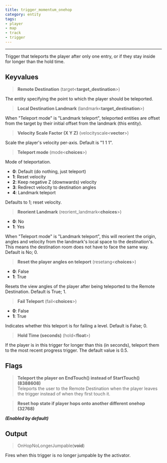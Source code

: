 ```yaml
---
title: trigger_momentum_onehop
category: entity
tags:
- player
- map
- track
- trigger
---
```

----


Trigger that teleports the player after only one entry, or if they stay inside for longer than the hold time.

## Keyvalues

>**Remote Destination** (target&lt;**target_destination**&gt;)  

The entity specifying the point to which the player should be teleported.

>**Local Destination Landmark** (landmark&lt;**target_destination**&gt;)  

When "Teleport mode" is "Landmark teleport", teleported entities are offset from the target by their initial offset from the landmark (this entity). 

>**Velocity Scale Factor (X Y Z)** (velocityscale&lt;**vector**&gt;)

Scale the player's velocity per-axis.
Default is "1 1 1".

>**Teleport mode** (mode&lt;**choices**&gt;)
  
Mode of teleportation.

 - **0**: Default (do nothing, just teleport)
 - **1**: Reset velocity
 - **2**: Keep negative Z (downwards) velocity
 - **3**: Redirect velocity to destination angles
 - **4**: Landmark teleport

Defaults to 1; reset velocity.

>**Reorient Landmark** (reorient_landmark&lt;**choices**&gt;) 
 - **0**: No
 - **1**: Yes

When "Teleport mode" is "Landmark teleport", this will reorient the origin, angles and velocity from the landmark's local space to the destination's.
This means the destination room does not have to face the same way.
Default is No; 0.

>**Reset the player angles on teleport** (resetang&lt;**choices**&gt;)
 - **0**: False
 - **1**: True

Resets the view angles of the player after being teleported to the Remote Destination. Default is True; 1.

>**Fail Teleport** (fail&lt;**choices**&gt;)
 - **0**: False
 - **1**: True

Indicates whether this teleport is for failing a level. 
Default is False; 0.

>**Hold Time (seconds)** (hold&lt;**float**&gt;)

If the player is in this trigger for longer than this (in seconds), teleport them to the most recent progress trigger.
The default value is 0.5.

## Flags

> **Teleport the player on EndTouch() instead of StartTouch() (8388608)**  
Teleports the user to the Remote Destination when the player leaves the trigger instead of when they first touch it.


> **Reset hop state if player hops onto another different onehop (32768)**

 ***(Enabled by default)***
## Output

> OnHopNoLongerJumpable(**void**)

Fires when this trigger is no longer jumpable by the activator.
